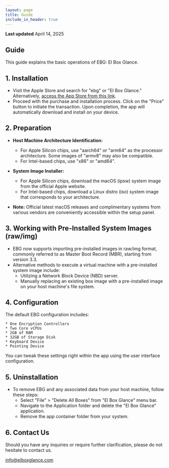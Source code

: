 ```yaml
---
layout: page
title: Guide
include_in_header: true
---
```


**Last updated**
April 14, 2025

## Guide
This guide explains the basic operations of EBG: El Box Glance.
<br>

## 1. Installation

* Visit the Apple Store and search for "ebg" or "El Box Glance." Alternatively, [access the App Store from this link](https://apps.apple.com/us/app/el-box-glance/id6449521968?mt=12&itsct=apps_box_badge&itscg=30200).
* Proceed with the purchase and installation process. Click on the "Price" button to initiate the transaction. Upon completion, the app will automatically download and install on your device.

## 2. Preparation

* **Host Machine Architecture Identification:**
    * For Apple Silicon chips, use "aarch64" or "arm64" as the processor architecture. Some images of "armv8" may also be compatible.
    * For Intel-based chips, use "x86" or "amd64".
* **System Image Installer:**
    * For Apple Silicon chips, download the macOS (ipsw) system image from the official Apple website.
    * For Intel-based chips, download a Linux distro (iso) system image that corresponds to your architecture.

* **Note:** Official latest macOS releases and complimentary systems from various vendors are conveniently accessible within the setup panel.

## 3. Working with Pre-Installed System Images (raw/img)

* EBG now supports importing pre-installed images in raw/img format, commonly referred to as Master Boot Record (MBR), starting from version 3.3.
* Alternative methods to execute a virtual machine with a pre-installed system image include:
    * Utilizing a Network Block Device (NBD) server.
    * Manually replacing an existing box image with a pre-installed image on your host machine's file system.

## 4. Configuration

The default EBG configuration includes:

    * One Encryption Controllers
    * Two Core vCPUs
    * 2GB of RAM
    * 32GB of Storage Disk
    * Keyboard Device
    * Pointing Device
    
You can tweak these settings right within the app using the user interface configuration.

## 5. Uninstallation

* To remove EBG and any associated data from your host machine, follow these steps:
    * Select "File" > "Delete All Boxes" from "El Box Glance" menu bar.
    * Navigate to the Application folder and delete the "El Box Glance" application.
    * Remove the app container folder from your system.
    
## 6. Contact Us

Should you have any inquiries or require further clarification, please do not hesitate to contact us.

info@elboxglance.com
